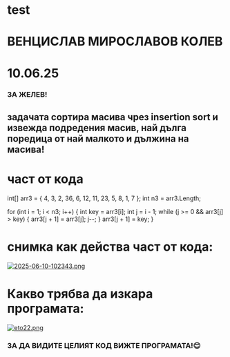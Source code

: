 # test
# ВЕНЦИСЛАВ МИРОСЛАВОВ КОЛЕВ
# 10.06.25

###  ЗА ЖЕЛЕВ!
## задачата сортира масива чрез insertion sort и извежда подредения масив, най дълга поредица от най малкото и дължина на масива!
# част от кода
int[] arr3 = { 4, 3, 2, 36, 6, 12, 11, 23, 5, 8, 1, 7 };
int n3 = arr3.Length;


for (int i = 1; i < n3; i++)
{
    int key = arr3[i];
    int j = i - 1;
    while (j >= 0 && arr3[j] > key)
    {
        arr3[j + 1] = arr3[j];
        j--;
    }
    arr3[j + 1] = key;
} 
# снимка как действа част от кода:
[![2025-06-10-102343.png](https://i.postimg.cc/htCsKtgR/2025-06-10-102343.png)](https://postimg.cc/v4VfzMc0)
# Какво трябва да изкара програмата:
[![eto22.png](https://i.postimg.cc/xC16KNRC/eto22.png)](https://postimg.cc/f317sL1n)
### ЗА ДА ВИДИТЕ ЦЕЛИЯТ КОД ВИЖТЕ ПРОГРАМАТА!😊




